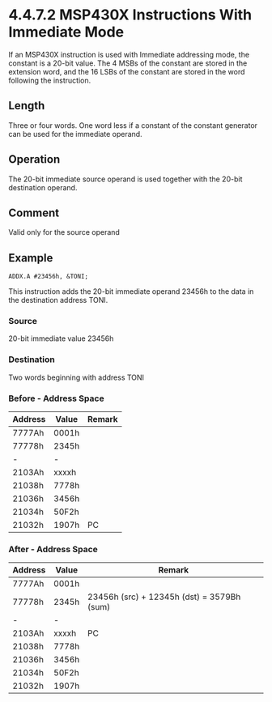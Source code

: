 # 4.4.7.2 MSP430X Instructions With Immediate Mode

If an MSP430X instruction is used with Immediate addressing mode, the constant is a 20-bit value. The 4 MSBs of the
constant are stored in the extension word, and the 16 LSBs of the constant are stored in the word following the
instruction.

## Length

Three or four words. One word less if a constant of the constant generator can be used for the immediate operand.

## Operation

The 20-bit immediate source operand is used together with the 20-bit destination operand.

## Comment

Valid only for the source operand

## Example

`ADDX.A #23456h, &TONI;`

This instruction adds the 20-bit immediate operand 23456h to the data in the destination address TONI.

### Source

20-bit immediate value 23456h

### Destination

Two words beginning with address TONI

### Before - Address Space

| Address | Value | Remark |
| ------- | ----- | ------ |
| 7777Ah  | 0001h |        |
| 77778h  | 2345h |        |
| -       | -     |        |
| 2103Ah  | xxxxh |        |
| 21038h  | 7778h |        |
| 21036h  | 3456h |        |
| 21034h  | 50F2h |        |
| 21032h  | 1907h | PC     |

### After - Address Space

| Address | Value | Remark                                     |
| ------- | ----- | ------------------------------------------ |
| 7777Ah  | 0001h |                                            |
| 77778h  | 2345h | 23456h (src) + 12345h (dst) = 3579Bh (sum) |
| -       | -     |                                            |
| 2103Ah  | xxxxh | PC                                         |
| 21038h  | 7778h |                                            |
| 21036h  | 3456h |                                            |
| 21034h  | 50F2h |                                            |
| 21032h  | 1907h |                                            |

